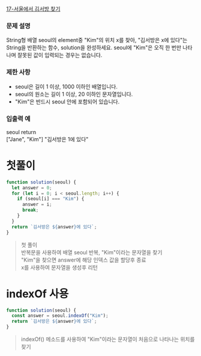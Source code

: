 [17-서울에서 김서방 찾기](../codes/17서울에서_김서방_찾기.js)  

### 문제 설명
String형 배열 seoul의 element중 "Kim"의 위치 x를 찾아, "김서방은 x에 있다"는 String을 반환하는 함수, solution을 완성하세요. seoul에 "Kim"은 오직 한 번만 나타나며 잘못된 값이 입력되는 경우는 없습니다.  

### 제한 사항  
- seoul은 길이 1 이상, 1000 이하인 배열입니다.  
- seoul의 원소는 길이 1 이상, 20 이하인 문자열입니다.  
- "Kim"은 반드시 seoul 안에 포함되어 있습니다.  

### 입출력 예   
seoul	return  
["Jane", "Kim"]	"김서방은 1에 있다"  

# 첫풀이
```jsx
function solution(seoul) {
  let answer = 0;
  for (let i = 0; i < seoul.length; i++) {
    if (seoul[i] === "Kim") {
      answer = i;
      break;
    }
  }
  return `김서방은 ${answer}에 있다`;
}
```
> 첫 풀이  
> 반복문을 사용하여 배열 seoul 반복, "Kim"이라는 문자열을 찾기  
>  "Kim"을 찾으면 answer에 해당 인덱스 값을 할당후 종료  
> x를 사용하여 문자열을 생성후 리턴  

# indexOf 사용
```jsx
function solution(seoul) {
  const answer = seoul.indexOf("Kim");
  return `김서방은 ${answer}에 있다`;
}
```
>  indexOf() 메소드를 사용하여 "Kim"이라는 문자열이 처음으로 나타나는 위치를 찾기  
